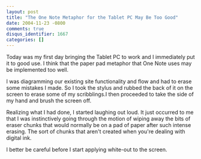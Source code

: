 ```yaml
---
layout: post
title: "The One Note Metaphor for the Tablet PC May Be Too Good"
date: 2004-11-23 -0800
comments: true
disqus_identifier: 1667
categories: []
---
```

Today was my first day bringing the Tablet PC to work and I immediately
put it to good use. I think that the paper pad metaphor that One Note
uses may be implemented too well.

I was diagramming our existing site functionality and flow and had to
erase some mistakes I made. So I took the stylus and rubbed the back of
it on the screen to erase some of my scribblings.I then proceeded to
take the side of my hand and brush the screen off.

Realizing what I had done, I started laughing out loud. It just occurred
to me that I was instinctively going through the motion of wiping away
the bits of eraser chunks that would normally be on a pad of paper after
such intense erasing. The sort of chunks that aren't created when you're
dealing with digital ink.

I better be careful before I start applying white-out to the screen.

